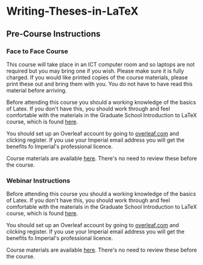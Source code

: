 # Writing-Theses-in-LaTeX

## Pre-Course Instructions

### Face to Face Course

This course will take place in an ICT computer room and so laptops are not required but you may bring one if you wish. Please make sure it is fully charged. If you would like printed copies of the course materials, please print these out and bring them with you. You do not have to have read this material before arriving.

Before attending this course you should a working knowledge of the basics of Latex. If you don't have this, you should work through and feel comfortable with the materials in the Graduate School Introduction to LaTeX course, which is found [here](https://github.com/coolernato/Introduction-to-LaTeX).

You should set up an Overleaf account by going to [overleaf.com](overleaf.com) and clicking register. If you use your Imperial email address you will get the benefits fo Imperial's professional licence.

Course materials are available [here](https://github.com/coolernato/Writing-Theses-in-LaTeX). There's no need to review these before the course.

### Webinar Instructions

Before attending this course you should a working knowledge of the basics of Latex. If you don't have this, you should work through and feel comfortable with the materials in the Graduate School Introduction to LaTeX course, which is found [here](https://github.com/coolernato/Introduction-to-LaTeX).

You should set up an Overleaf account by going to [overleaf.com](overleaf.com) and clicking register. If you use your Imperial email address you will get the benefits fo Imperial's professional licence.

Course materials are available [here](https://github.com/coolernato/Writing-Theses-in-LaTeX). There's no need to review these before the course.
